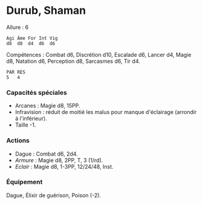 # Durub, Shaman

Allure : 6

	Agi	Âme	For	Int	Vig
	d8	d8	d4	d6	d6

Compétences : Combat d6, Discrétion d10, Escalade d6, Lancer d4, Magie d8, Natation d6, Perception d8, Sarcasmes d6, Tir d4.

	PAR	RES
	5	4

### Capacités spéciales
- Arcanes : Magie d8, 15PP.
- Infravision : réduit de moitié les malus pour manque d'éclairage (arrondir à l'inférieur).
- Taille -1.

### Actions
- Dague : Combat d6, 2d4.
- _Armure_ : Magie d8, 2PP, T, 3 (1/rd).
- _Eclair_ : Magie d8, 1-3PP, 12/24/48, Inst.

### Équipement
Dague, Élixir de guérison, Poison (-2).

